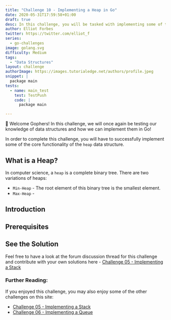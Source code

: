 ```yaml
---
title: "Challenge 10 - Implementing a Heap in Go"
date: 2020-05-31T17:59:58+01:00
draft: true
desc: In this challenge, you will be tasked with implementing some of the core functionality of the Heap data structure in Go!
author: Elliot Forbes
twitter: https://twitter.com/elliot_f
series: 
  - go-challenges
image: golang.svg
difficulty: Medium
tags:
  - "Data Structures"
layout: challenge
authorImage: https://images.tutorialedge.net/authors/profile.jpeg
snippet: |
  package main
tests:
  - name: main_test
    test: TestPush
    code: |
      package main

---
```


👋 Welcome Gophers! In this challenge, we will once again be testing our knowledge of data structures and how we can implement them in Go!

In order to complete this challenge, you will have to successfully implement some of the core functionality of the `heap` data structure.

## What is a Heap?

In computer science, a `heap` is a complete binary tree. There are two variations of heaps:

* `Min-Heap` - The root element of this binary tree is the smallest element. 
* `Max-Heap` - 

## Introduction

## Prerequisites

## See the Solution

Feel free to have a look at the forum discussion thread for this challenge and contribute with your own solutions here - [Challenge 05 - Implementing a Stack](https://discuss.tutorialedge.net/t/challenge-05-implementing-a-stack/22) 

### Further Reading:

If you enjoyed this challenge, you may also enjoy some of the other challenges on this site:

* [Challenge 05 - Implementing a Stack](/challenges/go/implementing-a-stack/)
* [Challenge 06 - Implementing a Queue](/challenges/go/implementing-a-queue/)